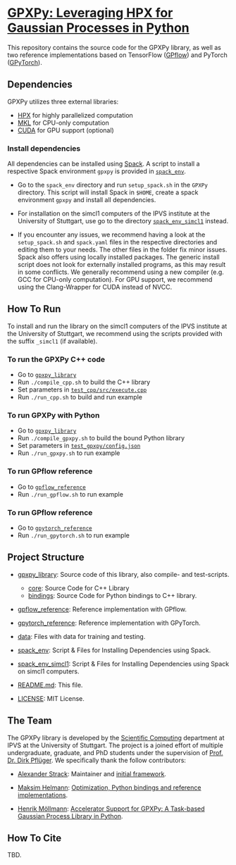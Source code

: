 # [GPXPy: Leveraging HPX for Gaussian Processes in Python]()

This repository contains the source code for the GPXPy library, as well as two
reference implementations based on TensorFlow
([GPflow](https://github.com/GPflow/GPflow)) and PyTorch
([GPyTorch](https://github.com/cornellius-gp/gpytorch)).

## Dependencies

GPXPy utilizes three external libraries:
- [HPX](https://hpx-docs.stellar-group.org/latest/html/index.html) for highly
  parallelized computation
- [MKL](https://www.intel.com/content/www/us/en/developer/tools/oneapi/onemkl.html) for CPU-only computation
- [CUDA]() for GPU support (optional)

### Install dependencies

All dependencies can be installed using [Spack](https://github.com/spack/spack).
A script to install a respective Spack environment `gpxpy` is provided in
[`spack_env`](spack_env).

- Go to the `spack_env` directory and run `setup_spack.sh` in the `GPXPy`
  directory. This script will install Spack in `$HOME`, create a spack
  environment `gpxpy` and install all dependencies.

- For installation on the simcl1 computers of the IPVS institute at the
  University of Stuttgart, use go to the directory
  [`spack_env_simcl1`](spack_env_simcl1) instead.

- If you encounter any issues, we recommend having a look at the
  `setup_spack.sh` and `spack.yaml` files in the respective directories and
  editing them to your needs. The other files in the folder fix minor issues.
  Spack also offers using locally installed packages. The generic install
  script does not look for externally installed programs, as this may result in
  some conflicts. We generally recommend using a new compiler (e.g. GCC for
  CPU-only computation). For GPU support, we recommend using the Clang-Wrapper
  for CUDA instead of NVCC.

## How To Run

To install and run the library on the simcl1 computers of the IPVS institute at
the University of Stuttgart, we recommend using the scripts provided with the
suffix `_simcl1` (if available).

### To run the GPXPy C++ code

- Go to [`gpxpy_library`](gpxpy_library/)
- Run `./compile_cpp.sh` to build the C++ library
- Set parameters in [`test_cpp/src/execute.cpp`](gpxpy_library/test_cpp/src/execute.cpp)
- Run `./run_cpp.sh` to build and run example

### To run GPXPy with Python

- Go to [`gpxpy_library`](gpxpy_library/)
- Run `./compile_gpxpy.sh` to build the bound Python library
- Set parameters in [`test_gpxpy/config.json`](gpxpy_library/test_gpxpy/config.json)
- Run `./run_gpxpy.sh` to run example

### To run GPflow reference

- Go to [`gpflow_reference`](gpflow_reference/)
- Run `./run_gpflow.sh` to run example

### To run GPflow reference

- Go to [`gpytorch_reference`](gpytorch_reference/)
- Run `./run_gpytorch.sh` to run example

## Project Structure

- [gpxpy_library](./gpxpy_library/): Source code of this library, also compile-
  and test-scripts.
  - [core](./gpxpy_library/core): Source Code for C++ Library
  - [bindings](./gpxpy_library/bindings/): Source Code for Python bindings to
    C++ library.

- [gpflow_reference](./gpflow_reference): Reference implementation with GPflow.
- [gpytorch_reference](./gpytorch_reference): Reference implementation with GPyTorch.

- [data](./data): Files with data for training and testing.

- [spack_env](./spack_env/): Script & Files for Installing Dependencies using
  Spack.
- [spack_env_simcl1](./spack_env_simcl1): Script & Files for Installing
  Dependencies using Spack on simcl1 computers.

- [README.md](./README.md): This file.
- [LICENSE](./LICENSE): MIT License.

## The Team

The GPXPy library is developed by the
[Scientific Computing](https://www.ipvs.uni-stuttgart.de/departments/sc/)
department at IPVS at the University of Stuttgart.
The project is a joined effort of multiple undergraduate, graduate, and PhD
students under the supervision of
[Prof. Dr. Dirk Pflüger](https://www.f05.uni-stuttgart.de/en/faculty/contactpersons/Pflueger-00005/).
We specifically thank the follow contributors:

- [Alexander Strack](https://www.ipvs.uni-stuttgart.de/de/institut/team/Strack-00001/):
  Maintainer and [initial framework](https://doi.org/10.1007/978-3-031-32316-4_5).

- [Maksim Helmann](https://de.linkedin.com/in/maksim-helmann-60b8701b1):
  [Optimization, Python bindings and reference implementations](tbd.).

- [Henrik Möllmann](https://www.linkedin.com/in/moellh/):
  [Accelerator Support for GPXPy: A Task-based Gaussian Process Library in Python]().

## How To Cite

TBD.

